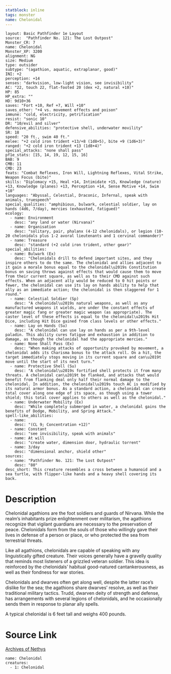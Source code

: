 ```yaml
---
statblock: inline
tags: monster
name: Chelonidal
---
```

```statblock
layout: Basic Pathfinder 1e Layout
source:  "Pathfinder No. 121: The Lost Outpost"
Monster_CR: 7
name: Chelonidal
Monster_XP: 3200
alignment: NG
size: Medium
type: outsider
subtype: "(agathion, aquatic, extraplanar, good)"
INI: +2
perception: +14
senses: "darkvision, low-light vision, see invisibility"
AC: "22, touch 22, flat-footed 20 (dex +2, natural +10)"
HP: 85
HP_extra: ""
HD: 9d10+36
saves: "Fort +10, Ref +7, Will +10"
saves_other: "+4 vs. movement effects and poison"
immune: "cold, electricity, petrification"
resist: "sonic 10"
DR: "10/evil and silver"
defensive_abilities: "protective shell, underwater movility"
SR: 18
speed: "20 ft., swim 40 ft."
melee: "+2 cold iron trident +13/+8 (1d8+5), bite +9 (1d6+3)"
ranged: "+2 cold iron trident +13 (1d8+4)"
special_attacks: "none shall pass"
pf1e_stats: [15, 14, 19, 12, 15, 16]
BAB: 9
CMB: 11
CMD: 23
feats: "Combat Reflexes, Iron Will, Lightning Reflexes, Vital Strike, Weapon Focus (bite)"
skills: "Diplomacy +15, Heal +14, Intimidate +15, Knowledge (nature) +13, Knowledge (planes) +13, Perception +14, Sense Motive +14, Swim +10"
languages: "Abyssal, Celestial, Draconic, Infernal, speak with animals, truespeech"
special_qualities: "amphibious, bulwark, celestial soldier, lay on hands (4d6, 7/day), mercies (exhausted, fatigued)"
ecology:
  - name: Environment
    desc: "any land or water (Nirvana)"
  - name: Organisation
    desc: "solitary, pair, phalanx (4-12 chelonidals), or legion (10-20 chelonidals plus 1-2 avoral lieutenants and 1 cervinal commander)"
  - name: Treasure
    desc: "standard (+2 cold iron trident, other gear)"
special_abilities:
  - name: Bulwark (Ex)
    desc: "Chelonidals drill to defend important sites, and they inspire others to do the same. The chelonidal and allies adjacent to it gain a morale bonus equal to the chelonidal\u2019s Constitution bonus on saving throws against effects that would cause them to move from their current square, as well as to their CMD against such effects. When an adjacent ally would be reduced to 0 hit points or fewer, the chelonidal can use its lay on hands ability to help that ally as an immediate action; the chelonidal is then staggered for 1 round."
  - name: Celestial Soldier (Sp)
    desc: "A chelonidal\u2019s natural weapons, as well as any manufactured weapons it wields, are under the constant effects of greater magic fang or greater magic weapon (as appropriate). The caster level of these effects is equal to the chelonidal\u2019s Hit Dice, including Hit Dice gained from class levels or other effects."
  - name: Lay on Hands (Su)
    desc: "A chelonidal can use lay on hands as per a 9th-level paladin. This ability cures fatigue and exhaustion in addition to damage, as though the chelonidal had the appropriate mercies."
  - name: None Shall Pass (Ex)
    desc: "When making attacks of opportunity provoked by movement, a chelonidal adds its Charisma bonus to the attack roll. On a hit, the target immediately stops moving in its current square and can\u2019t move until the start of its next turn."
  - name: Protective Shell (Su)
    desc: "A chelonidal\u2019s fortified shell protects it from many threats. A chelonidal can\u2019t be flanked, and attacks that would benefit from flanking deal only half their normal damage to the chelonidal. In addition, the chelonidal\u2019s touch AC is modified by its natural armor bonus. As a standard action, a chelonidal can create total cover along one edge of its space, as though using a tower shield; this total cover applies to others as well as the chelonidal."
  - name: Underwater Mobility (Ex)
    desc: "While completely submerged in water, a chelonidal gains the benefits of Dodge, Mobility, and Spring Attack."
spell-like_abilities:
  - name:
    desc: "(CL 9; Concentration +12)"
  - name: Constant
    desc: "see invisibility, speak with animals"
  - name: At will
    desc: "create water, dimension door, hydraulic torrent"
  - name: 3/day
    desc: "dimensional anchor, shield other"
sources:
  - name: "Pathfinder No. 121: The Lost Outpost"
    desc: "80"
desc_short: This creature resembles a cross between a humanoid and a sea turtle, with flipper-like hands and a heavy shell covering its back.
```
# Description
Chelonidal agathions are the foot soldiers and guards of Nirvana. While the realm’s inhabitants prize enlightenment over militarism, the agathions recognize that vigilant guardians are necessary to the preservation of peace. Chelonidals form from the souls of those who willingly gave their lives in defense of a person or place, or who protected the sea from terrestrial threats.

 Like all agathions, chelonidals are capable of speaking with any linguistically gifted creature. Their voices generally have a gravelly quality that reminds most listeners of a grizzled veteran soldier. This idea is reinforced by the chelonidals’ habitual good-natured cantankerousness, as well as their fondness for war stories.

 Chelonidals and dwarves often get along well, despite the latter race’s dislike for the sea; the agathions share dwarves’ resolve, as well as their traditional military tactics. Trudd, dwarven deity of strength and defense, has arrangements with several legions of chelonidals, and he occasionally sends them in response to planar ally spells.

 A typical chelonidal is 6 feet tall and weighs 400 pounds. 
# Source Link
[Archives of Nethys](https://aonprd.com/MonsterDisplay.aspx?ItemName=Chelonidal)
```encounter-table
name: Chelonidal
creatures:
  - 1: Chelonidal
```
